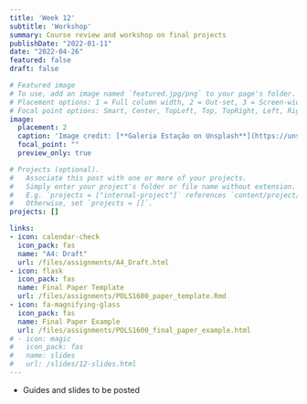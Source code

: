 ```yaml
---
title: 'Week 12'
subtitle: 'Workshop'
summary: Course review and workshop on final projects
publishDate: "2022-01-11"
date: "2022-04-26"
featured: false
draft: false

# Featured image
# To use, add an image named `featured.jpg/png` to your page's folder.
# Placement options: 1 = Full column width, 2 = Out-set, 3 = Screen-width
# Focal point options: Smart, Center, TopLeft, Top, TopRight, Left, Right, BottomLeft, Bottom, BottomRight
image:
  placement: 2
  caption: 'Image credit: [**Galeria Estação on Unsplash**](https://unsplash.com/photos/O3HV8daFgKw)'
  focal_point: ""
  preview_only: true

# Projects (optional).
#   Associate this post with one or more of your projects.
#   Simply enter your project's folder or file name without extension.
#   E.g. `projects = ["internal-project"]` references `content/project/deep-learning/index.md`.
#   Otherwise, set `projects = []`.
projects: []

links:
- icon: calendar-check
  icon_pack: fas
  name: "A4: Draft"
  url: /files/assignments/A4_Draft.html
- icon: flask
  icon_pack: fas
  name: Final Paper Template
  url: /files/assignments/POLS1600_paper_template.Rmd
- icon: fa-magnifying-glass
  icon_pack: fas
  name: Final Paper Example
  url: /files/assignments/POLS1600_final_paper_example.html
# - icon: magic
#   icon_pack: fas
#   name: slides
#   url: /slides/12-slides.html
---
```



- Guides and slides to be posted
